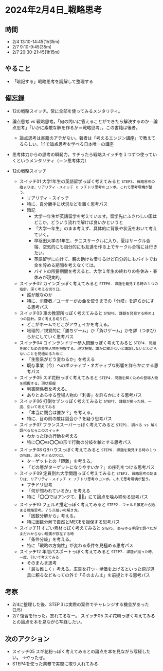 # 2024年2月4日_戦略思考

## 時間

- 2/4 13:10-14:45(1h35m)
- 2/7 9:10-9:45(35m)
- 2/7 20:30-21:45(1h15m)

## やること

- 「暗記する」戦略思考を読解して整理する

## 備忘録

- 12の戦略スイッチ。常に全部を使ってみるメンタリティ。
- 論点思考 vs 戦略思考。「何の問いに答えることができたら解決するのか＝論点思考」「いかに素敵な解を作るか＝戦略思考」。この書籍は後者。
  - 論点思考は書籍のアテがない。著者は「考えるエンジン講座」で教えてるらしい。1:1で論点思考を学べる日本唯一の講座
- 思考体力からの思考の瞬発力。サチったら戦略スイッチを１つずつ使っていくというメンタリティ（＝＞思考体力）

- 12の戦略スイッチ
    - スイッチ01 大学1年生の英語留学っぽく考えてみると `STEP3. 戦略思考の始まりは、リアリティ・スイッチ x フチドリ思考のコンボ。これで思考環境が整う。`
        - リアリティ・スイッチ
        - 特に、自分勝手に状況などを置く思考パス
        - 暗記
            - 大学一年生が英語留学を考えています。留学先にふさわしい国はどこか。どういう流れで解けば良いかというと
            - 「大学一年生」のまま考えず、具体的に背景や状況をおいて考えていく。
            - 早稲田大学の1年生、テニスサークルに入り、夏はサークル合宿、空気的にも自分的にも友達を作る上でサークル合宿には行きたい。
            - 英語留学に向けて、親の助けも借りるけど自分的にもバイトでお金を貯める期間を考えなくては。
            - バイトの所要期間を考えると、大学１年生の終わりの冬休み・春休みが現実的。
    - スイッチ02 カインズっぽく考えてみると `STEP6. 課題を発見する時の１つの指針。深く考える切り口。`
        - 誰が敵なのか
        - 特に、消費者／ユーザーがお金を使うまでの「分岐」を詳らかにする思考パス
    - スイッチ03 車の教習所っぽく考えてみると  `STEP6. 課題を発見する時の１つの指針。深く考える切り口。`
        - どこがホームでどこがアウェイかを考える。
        - 地理的／視覚的に「勝ちゲーム」か「負けゲーム」かを詳（つまび）らかにしていく思考パス
    - スイッチ04 コインランドリー参入問題っぽく考えてみると  `STEP4. 問題を解くための登場人物を把握する。現状把握。誰かに聞かないと議論しないとわからないことを見極めるために`
        - 「生態系がどう変わるか」を考える
        - 既存事業（今）へのポジティブ・ネガティブな影響を詳らかにする思考パス
    - スイッチ05 スギ花粉っぽく考えてみると `STEP4. 問題を解くための登場人物を把握する。現状把握`
        - 利害関係者を考える。
        - ありとあらゆる登場人物の「利害」を詳らかにする思考パス
    - スイッチ06 打倒セブンっぽく考えてみると `STEP7. 課題が揃った時、一度、引いて考えてみる`
        - 「本当に競合は誰か？」を考える。
        - 特に、目の前の敵は競合か？を疑う思考パス
    - スイッチ07 フランススーパーっぽく考えてみると `STEP1. 調べる vs 解く` `調べるならこのスイッチ`
        - わかった後の行動を考える
        - 特に⭕️⭕️vs⭕️⭕️の形で行動の分岐を軸とする思考パス
    - スイッチ08 QBハウスっぽく考えてみると  `STEP6. 課題を発見する時の１つの指針。深く考える切り口。`
        - ターゲットとの「距離」を考える。
        - 「どの層がターゲットになりやすいか？」の序列をつける思考パス
    - スイッチ09 定員割れ大学問題っぽく考えてみると `STEP3. 戦略思考の始まりは、リアリティ・スイッチ x フチドリ思考のコンボ。これで思考環境が整う。`
        - フチドリ思考
        - 「何が問われているか」を考える
        - 特に「⭕️⭕️ではアンクて、🔲🔲」にて論点を噛み締める思考パス
    - スイッチ10 フェルミ推定っぽく考えてみると `STEP2. フェルミ推定から始まる戦略思考。７５点狙いの解き方。`
        - 「因数分解から」考える。
        - 特に因数分解で自然とMECEを担保する思考パス
    - スイッチ11 すごい素材っぽく考えてみると `STEP5. あらゆる手段で調べたがまだわからない現実が存在する時`
        - 「条件分岐」を考える。
        - 特に「戦略の方向性」が変わる条件を見極める思考パス
    - スイッチ12 年間パスポートっぽく考えてみると `STEP7. 課題が揃った時、一度、引いて考えてみる`
        - そのまんま思考
        - 「最も難しく」考える。広告を打つ・単価を上げるといった飛び道具に頼るなどもっての外で「そのまんま」を前提とする思考パス
## 考察

- 2/4に整理した後、STEP３は実際の案件でチャレンジする機会があった(2/5)
- 2/7 復習を行った。忘れてるなー。 スイッチ05 スギ花粉っぽく考えてみるとの論点を本を見ながら写経したい。

## 次のアクション

- スイッチ05 スギ花粉っぽく考えてみるとの論点を本を見ながら写経したい。 →やったぜ。
- STEP4を使った業務で実際に取り入れてみる


